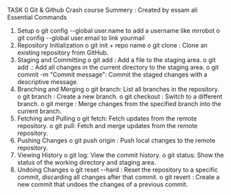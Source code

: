 
TASK 0
Git & Github Crash course Summery :
				Created by essam ali 
Essential Commands
1.	Setup
  o	git config --global user.name to add a username like mrrobot
  o	git config --global user.email to link yourmail
2.	Repository Initialization
  o	git init  + repo name 
  o	git clone <url>: Clone an existing repository from GitHub.
3.	Staging and Committing
  o	git add <file>: Add a file to the staging area.
  o	git add .: Add all changes in the current directory to the staging area.
  o	git commit -m "Commit message": Commit the staged changes with a descriptive message.
4.	Branching and Merging
  o	git branch: List all branches in the repository.
  o	git branch <branch-name>: Create a new branch.
  o	git checkout <branch-name>: Switch to a different branch.
  o	git merge <branch-name>: Merge changes from the specified branch into the current branch.
5.	Fetching and Pulling
  o	git fetch: Fetch updates from the remote repository.
  o	git pull: Fetch and merge updates from the remote repository.
  6.	Pushing Changes
  o	git push origin <branch-name>: Push local changes to the remote repository.
7.	Viewing History
  o	git log: View the commit history.
  o	git status: Show the status of the working directory and staging area.
8.	Undoing Changes
  o	git reset --hard <commit>: Reset the repository to a specific commit, discarding all changes     after that commit.
  o	git revert <commit>: Create a new commit that undoes the changes of a previous commit.

 
